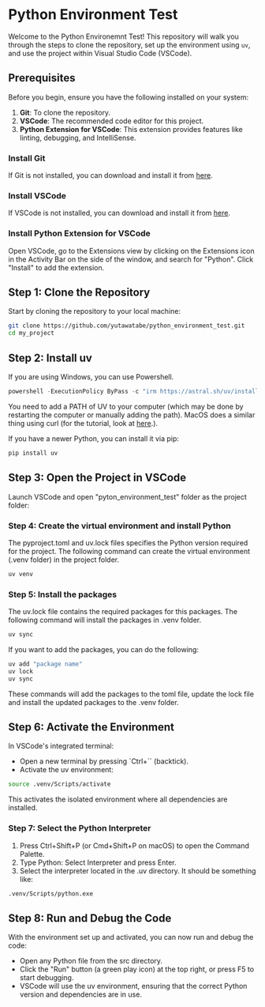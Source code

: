 # Python Environment Test

Welcome to the Python Environemnt Test! This repository will walk you through the steps to clone the repository, set up the environment using `uv`, and use the project within Visual Studio Code (VSCode).

## Prerequisites

Before you begin, ensure you have the following installed on your system:

1. **Git**: To clone the repository.
2. **VSCode**: The recommended code editor for this project.
3. **Python Extension for VSCode**: This extension provides features like linting, debugging, and IntelliSense.

### Install Git
If Git is not installed, you can download and install it from [here](https://git-scm.com/downloads).

### Install VSCode
If VSCode is not installed, you can download and install it from [here](https://code.visualstudio.com/).

### Install Python Extension for VSCode
Open VSCode, go to the Extensions view by clicking on the Extensions icon in the Activity Bar on the side of the window, and search for "Python". Click "Install" to add the extension.

## Step 1: Clone the Repository

Start by cloning the repository to your local machine:

```bash
git clone https://github.com/yutawatabe/python_environment_test.git
cd my_project
```

## Step 2: Install uv

If you are using Windows, you can use Powershell.

```Powershell
powershell -ExecutionPolicy ByPass -c "irm https://astral.sh/uv/install.ps1 | iex"
```

You need to add a PATH of UV to your computer (which may be done by restarting the computer or manually adding the path). MacOS does a similar thing using curl (for the tutorial, look at [here](https://docs.astral.sh/uv/getting-started/installation/).). 

If you have a newer Python, you can install it via pip:

```bash
pip install uv
```

## Step 3: Open the Project in VSCode

Launch VSCode and open "pyton_environment_test" folder as the project folder:

### Step 4: Create the virtual environment and install Python

The pyproject.toml and uv.lock files specifies the Python version required for the project. The following command can create the virtual environment (.venv folder) in the project folder.

```bash
uv venv
```

### Step 5: Install the packages 

The uv.lock file contains the required packages for this packages. The following command will install the packages in .venv folder.

```bash
uv sync
```

If you want to add the packages, you can do the following:

```bash
uv add "package name"
uv lock
uv sync
```

These commands will add the packages to the toml file, update the lock file and install the updated packages to the .venv folder.

## Step 6: Activate the Environment
In VSCode's integrated terminal:
- Open a new terminal by pressing `Ctrl+`` (backtick).
- Activate the uv environment:

```bash
source .venv/Scripts/activate
```

This activates the isolated environment where all dependencies are installed.

### Step 7: Select the Python Interpreter

1. Press Ctrl+Shift+P (or Cmd+Shift+P on macOS) to open the Command Palette.
2. Type Python: Select Interpreter and press Enter.
3. Select the interpreter located in the .uv directory. It should be something like:

```bash
.venv/Scripts/python.exe
```

## Step 8: Run and Debug the Code

With the environment set up and activated, you can now run and debug the code:
- Open any Python file from the src directory.
- Click the "Run" button (a green play icon) at the top right, or press F5 to start debugging.
- VSCode will use the uv environment, ensuring that the correct Python version and dependencies are in use.
